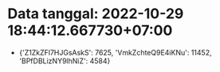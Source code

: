 # Data tanggal: 2022-10-29 18:44:12.667730+07:00

* {'Z1ZkZFl7HJGsAskS': 7625, 'VmkZchteQ9E4iKNu': 11452, 'BPfDBLizNY9lhNiZ': 4584}
